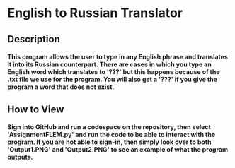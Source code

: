 # English to Russian Translator
## Description
#### This program allows the user to type in any English phrase and translates it into its Russian counterpart. There are cases in which you type an English word which translates to '???' but this happens because of the .txt file we use for the program. You will also get a '???' if you give the program a word that does not exist. 
## How to View
#### Sign into GitHub and run a codespace on the repository, then select 'AssignmentFLEM.py' and run the code to be able to interact with the program. If you are not able to sign-in, then simply look over to both 'Output1.PNG' and 'Output2.PNG' to see an example of what the program outputs. 
